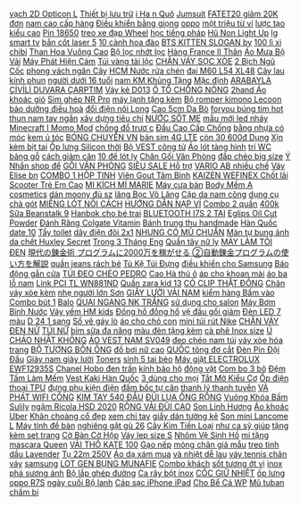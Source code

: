 [vạch 2D Opticon L](https://pds5.ndk.vn/p0/226/806/may-quet-ma-vach-2d-opticon-l-51x-so-sanh-danh-gia/) [Thiết bị lưu trữ](https://sites.google.com/site/mayquetmavach1s/thiet-bi-luu-tru-khac) [i Ha n Quô](https://pds6.ndk.vn/p0/292/777/balo-vai-han-quoc-girl-cats-so-sanh-danh-gia/) [Jumsuit](https://pds5.ndk.vn/p0/0/224/jumsuit-so-sanh-danh-gia/) [FATET20 giảm 20K đơn](https://pds5.ndk.vn/p0/225/785/ma-fatet20-giam-20k-don-99k-nhan-ho-ly-bac-nguyen-chat-so-sanh-danh-gia/) [nam cao cấp hàng](https://pds.ndk.vn/p0/40/36/dep-kep-nam-cao-cap-hang-vnxk-mau-cam-dt003-so-sanh-danh-gia/) [Điều khiển bằng giọng](https://pds.ndk.vn/p0/5/10/bong-den-thong-minh-smart-life-tuya-7w-16-trieu-mau-rgb-dieu-khien-bang-giong-noi-tieng-viet-so-sanh-danh-gia/) [oppo](https://oppo6.blogspot.com/2017/10/pes-2017-pte-patch-60-install-on-pc.html) [một triệu từ ví](https://magioithieumomo.haitrieuweb.com/p0/2/212/huong-dan-nhan-mot-trieu-tu-vi-momo-moi-nhat-ma-momo/) [lược tạo kiểu cao](https://pds3.ndk.vn/p0/131/824/sap-vuot-toc-gatsby-xam-moving-rubber-grunge-mat-80g-nhat-ban-tang-luoc-tao-kieu-cao-cap-chaoba-fcv52-so-sanh-danh-gia/) [Pin 18650](https://pds5.ndk.vn/p0/238/665/pin-18650-so-sanh-danh-gia/) [treo xe đạp Wheel](https://pds6.ndk.vn/p0/257/967/tui-treo-xe-dap-wheel-up-so-sanh-danh-gia/) [học tiếng pháp](https://hoctiengphap0.blogspot.com/2018/04/nguoi-tinh-bia-ruou-huyen-cover-namdaik.html) [Hũ Non Light Up](https://pds.ndk.vn/p0/35/651/kem-dau-hu-non-light-up-tofu-cream-so-sanh-danh-gia/) [lg smart tv](https://lgsmarttv1.blogspot.com/2017/11/ao-tao-seo-hoc-photoshop-website-hap.html) [bắn cốt laser 5](https://pds5.ndk.vn/p0/210/646/may-ban-cot-laser-5-tia-xanh-so-sanh-danh-gia/) [10 cành hoa đào](https://pds4.ndk.vn/p0/164/317/combo-10-canh-hoa-dao-gia-so-sanh-danh-gia/) [BTS KITTEN SLOGAN by](https://pds3.ndk.vn/p0/105/549/bts-kitten-slogan-by-youth1294-so-sanh-danh-gia/) [100 lì xì chibi](https://pds4.ndk.vn/p0/156/471/set-100-li-xi-chibi-hoat-hinh-tet-2020-so-sanh-danh-gia/) [Than Hoa Vuông Cao](https://pds6.ndk.vn/p0/287/380/freeship-bep-nuong-than-hoa-vuong-cao-cap-so-sanh-danh-gia/) [Bộ lọc nhớt lọc](https://sites.google.com/site/websosanh1z/bo-loc-nhot---loc-gio-xe-may) [Hàng France II Thân](https://pds6.ndk.vn/p0/261/339/combo-mo-hinh-thuyen-go-cho-hang-france-ii-than-25cm-loai-1-so-sanh-danh-gia/) [Áo Mưa Bộ Vải](https://pds4.ndk.vn/p0/196/537/ao-mua-bo-vai-du-hang-cao-cap-so-sanh-danh-gia/) [Máy Phát Hiện Cảm](https://magioithieumomo.haitrieuweb.com/p0/3/841/tro-choi-cuoi-la-thua-voi-chiec-may-phat-hien-cam-xuc-ma-momo/) [Túi vàng tài lộc](https://pds7.ndk.vn/p0/310/259/tui-vang-tai-loc-so-sanh-danh-gia/) [CHÂN VÁY SỌC XÒE](https://pds7.ndk.vn/p0/314/432/sk02n-chan-vay-soc-xoe-s-6xl-so-sanh-danh-gia/) [2 Bịch Ngũ Cốc](https://pds5.ndk.vn/p0/227/847/combo-2-bich-ngu-coc-dinh-duong-bfast-vinacafe-tang-1-chai-nuoc-tuong-so-sanh-danh-gia/) [phong vách ngăn Cây](https://pds.ndk.vn/p0/24/749/binh-phong-vach-ngan-cay-truc-so-sanh-danh-gia/) [HCM Nước rửa chén](https://pds.ndk.vn/p0/9/366/hcm-nuoc-rua-chen-lipon-36l-thai-lan-so-sanh-danh-gia/) [đại M60 L54 XL48](https://pds3.ndk.vn/p0/105/403/ta-quan-goodry-size-dai-m60-l54-xl48-xxl44-so-sanh-danh-gia/) [Cây lau kính phun](https://pds6.ndk.vn/p0/273/238/cay-lau-kinh-phun-nuoc-so-sanh-danh-gia/) [người dưới 16 tuổi](https://pds3.ndk.vn/p0/135/201/nep-bao-ve-ong-dong-sport-cho-cau-thu-bong-da-cho-nguoi-duoi-16-tuoi-1-doi-so-sanh-danh-gia/) [nam KM Khủng Tặng](https://pds.ndk.vn/p0/20/787/giay-luoi-da-nam-giay-moi-nam-km-khung-tang-tat-lua-khu-mui-nano-so-sanh-danh-gia/) [Mặc định](https://sites.google.com/site/adaptersac1s/mac-dinh) [ARABAYLA ÇİVİLİ DUVARA ÇARPTIM](http://cv.xn--kimtinonline1-jr2g7a.vn/p0/0/945/arabayla-civili-duvara-carptim-suicide-guy-ilk-izlenim-kiem-tien-affiliate-civi-vn/) [Váy kẻ D013](https://pds6.ndk.vn/p0/270/626/vay-ke-d013-so-sanh-danh-gia/) [Ô TÔ CHỐNG NÓNG](https://pds6.ndk.vn/p0/255/874/tam-lot-ghe-o-to-chong-nong-hat-truc-so-sanh-danh-gia/) [2hand Áo khoác gió](https://pds5.ndk.vn/p0/211/289/2hand-ao-khoac-gio-adidas-so-sanh-danh-gia/) [Sim ghép NR Pro](https://pds5.ndk.vn/p0/228/352/sim-ghep-nr-pro-so-sanh-danh-gia/) [máy lạnh tặng kèm](https://pds2.ndk.vn/p0/67/405/may-xit-rua-xe-osaka-zj-zukui-s5-2400w-co-chinh-ap-luc-may-rua-may-lanh-tang-kem-binh-xa-phong-so-sanh-danh-gia/) [Bộ romper kimono Lecoon](https://pds4.ndk.vn/p0/169/64/bo-romper-kimono-lecoon-so-sanh-danh-gia/) [bảo dưỡng điều hoà](https://baoduongdieuhoatainhanoi.blogspot.com/2017/07/ieu-hoa-trung-tam-lg-niem-tin-cua-moi.html) [đổi điện nôi Long](https://pds3.ndk.vn/p0/137/852/adapter-bo-chuyen-doi-dien-noi-long-hung-so-sanh-danh-gia/) [Cao 5cm Da Bò](https://pds6.ndk.vn/p0/283/256/giay-doc-tang-chieu-cao-5cm-da-bo-100-de-cao-su-duc-ma-dr7-so-sanh-danh-gia/) [foryou búng tim hot](https://pds4.ndk.vn/p0/196/395/sieu-sale-giay-sneaker-foryou-bung-tim-hot-trend-2019-so-sanh-danh-gia/) [thun nam tay ngắn](https://pds3.ndk.vn/p0/142/449/ao-thun-nam-tay-ngan-soi-re-tre-hinh-ho-tn26-so-sanh-danh-gia/) [xây dựng tiêu chí](https://khuyenmaiinet.haitrieuweb.com/p0/4/940/map-mo-xay-dung-tieu-chi-can-ho-xanh-danh-gia-inet/) [NƯỚC SỐT ME](https://pds6.ndk.vn/p0/253/787/nuoc-sot-me-so-sanh-danh-gia/) [mẫu mới led nháy](https://pds5.ndk.vn/p0/227/867/loa-mini-bluetooth-mau-moi-led-nhay-theo-nhac-a9-so-sanh-danh-gia/) [Minecraft I Momo Mod](https://magioithieumomo.haitrieuweb.com/p0/3/297/trieu-hoi-momo-trong-minecraft-i-momo-mod-i-mod-minecraft-ma-momo/) [chống đổ trươ c](https://pds6.ndk.vn/p0/263/977/gu-chong-do-truoc-bong-du-so-sanh-danh-gia/) [Đầu Cao Cấp Chống](https://pds5.ndk.vn/p0/225/587/ao-mua-2-dau-cao-cap-chong-tham-so-sanh-danh-gia/) [bằng nhựa có móc](https://pds5.ndk.vn/p0/225/213/100-the-ghi-ten-lan-bang-nhua-co-moc-treo-so-sanh-danh-gia/) [kem ủ tóc](https://pds2.ndk.vn/p0/96/464/kem-u-toc-so-sanh-danh-gia/) [BÓNG CHUYỀN VN](https://pds5.ndk.vn/p0/234/99/bong-chuyen-vn-so-sanh-danh-gia/) [bản sim 4G LTE](https://pds6.ndk.vn/p0/281/22/xiaomi-mipad-4-64gb-ram-4gb-phien-ban-sim-4g-lte-hang-nhap-khau-so-sanh-danh-gia/) [còn 30 600đ Dụng](https://magiamgialazada9.blogspot.com/2019/09/chi-con-30600-dung-cu-anh-trung-inox.html) [Xịn kèm bịt tai](https://pds3.ndk.vn/p0/125/464/kinh-boi-loai-xin-kem-bit-tai-bit-mui-so-sanh-danh-gia/) [Ốp lưng Silicon thời](https://pds.ndk.vn/p0/32/17/op-lung-silicon-thoi-trang-danh-cho-ipad-2018-ipad-2017-air2-mini-2-3-4-ipad4-so-sanh-danh-gia/) [Bộ VEST công tử](https://pds6.ndk.vn/p0/299/480/bo-vest-cong-tu-cho-be-so-sanh-danh-gia/) [Áo lót tàng hình](https://pds7.ndk.vn/p0/312/709/ao-lot-tang-hinh-usa-co-nang-nguc-dong-push-up-wings-victoria-so-sanh-danh-gia/) [trí WC bảng gỗ](https://pds2.ndk.vn/p0/79/403/bang-go-trang-tri-wc-bang-go-treo-toilet-bang-go-thiet-ke-thuong-hieu-so-sanh-danh-gia/) [cách giảm cân](https://cachgiamcan1.blogspot.com/2018/03/tu-vi-tuoi-quy-suu-1973-anh-ba-tu-vi.html) [10 đế lót ly](https://pds7.ndk.vn/p0/311/459/bo-10-de-lot-ly-ni-so-sanh-danh-gia/) [Chăn Gối Văn Phòng](https://pds3.ndk.vn/p0/133/389/bo-chan-goi-van-phong-2in1-so-sanh-danh-gia/) [đắp chéo big size](https://pds6.ndk.vn/p0/295/808/quan-short-vay-dap-cheo-big-size-kim-cai-70-80kg-so-sanh-danh-gia/) [Ý Nhắn shop để](https://pds5.ndk.vn/p0/238/378/vai-ao-dai-tam-y-nhan-shop-de-chon-mau-so-sanh-danh-gia/) [GỐI VĂN PHÒNG](https://pds4.ndk.vn/p0/198/975/goi-van-phong-so-sanh-danh-gia/) [SIÊU SALE Hỗ trợ](https://pds4.ndk.vn/p0/155/509/sieu-sale-ho-tro-10k-phi-van-chuyen-cho-dh-tu-89k-quan-jean-nam-ong-suong-vai-dep-dd61-shop-dich-dich-so-sanh-danh-gia/) [VARIO AB nhiều chế](https://pds4.ndk.vn/p0/179/590/mach-stop-f1-vario-ab-nhieu-che-do-so-sanh-danh-gia/) [Váy Elise bn](https://pds2.ndk.vn/p0/71/100/vay-elise-bn-so-sanh-danh-gia/) [COMBO 1 HỘP TINH](https://pds7.ndk.vn/p0/306/639/combo-1-hop-tinh-dau-tram-dagiafa-cao-cap-50ml-05ml-so-sanh-danh-gia/) [Viên Gout Tâm Bình](https://pds2.ndk.vn/p0/69/263/vien-gout-tam-binh-6-hop-x-60-vien-so-sanh-danh-gia/) [KAIZEN WEFINEX Chốt lãi](https://remitano.haitrieuweb.com/p0/5/769/kaizen-wefinex-chot-lai-3-ngay-25052020-hanh-trinh-30-ngay-tien-ao/) [Scooter Trẻ Em Cao](https://pds.ndk.vn/p0/44/125/xe-scooter-tre-em-cao-cap-036zm-so-sanh-danh-gia/) [MI KÍCH MÍ MARIE](https://sites.google.com/site/khuyentai1x/trang-diem-doi-mat-khac/chi-co-22000d-khi-mua-keo-dan-mi-kich-mi-marie-beauty-fashion-eye-cream) [Máy cưa bàn](https://pds5.ndk.vn/p0/244/494/may-cua-ban-so-sanh-danh-gia/) [Body Mềm A cosmetics](https://pds.ndk.vn/p0/21/890/kem-body-mem-a-cosmetics-chinh-hang-phuong-anh-so-sanh-danh-gia/) [dán moony đủ sz](https://pds2.ndk.vn/p0/84/115/ta-dan-moony-du-sz-nb90s84m64l54l44-so-sanh-danh-gia/) [lăng Bọc Vô Lăng](https://pds3.ndk.vn/p0/138/830/boc-vo-lang-boc-vo-lang-cao-cap-phan-phoi-viet-nam-so-sanh-danh-gia/) [Cặp da nam công](https://pds5.ndk.vn/p0/237/310/cap-da-nam-cong-so-so-sanh-danh-gia/) [dụng cụ chà gót](https://sites.google.com/site/xasaxacom/may---dung-cu-cha-got-chan) [MIẾNG LÓT NỒI CÁCH](https://pds7.ndk.vn/p0/315/322/mieng-lot-noi-cach-nhiet-so-sanh-danh-gia/) [HƯỚNG DẪN NẠP VÍ](https://magioithieumomo.haitrieuweb.com/p0/2/376/grabbike-huong-dan-nap-vi-tren-bang-momo-ma-momo/) [Combo 2 quần](https://pds.ndk.vn/p0/0/154/combo-2-quan-so-sanh-danh-gia/) [400k Sữa Beanstalk 9](https://pds5.ndk.vn/p0/221/876/ma-mkbctet1-giam-8-don-400k-sua-beanstalk-9-lon-800g-mau-moi-2019-air-so-sanh-danh-gia/) [Hanbok cho bé trai](https://pds4.ndk.vn/p0/175/686/hanbok-cho-be-trai-so-sanh-danh-gia/) [BLUETOOTH I7S 2 TAI](https://pds3.ndk.vn/p0/107/697/xa-hangtai-bluetooth-i7s-2-tai-am-thanh-chat-luong-so-sanh-danh-gia/) [Eglips Oil Cut Powder](https://pds.ndk.vn/p0/0/949/phan-phu-dang-nen-eglips-oil-cut-powder-pact-9g-so-sanh-danh-gia/) [Đánh Răng Colgate Vitamin](https://pds4.ndk.vn/p0/183/830/tang-ban-chai-kem-danh-rang-colgate-vitamin-c-170g-so-sanh-danh-gia/) [Bánh trung thu handmade](https://pds6.ndk.vn/p0/268/848/banh-trung-thu-handmade-so-sanh-danh-gia/) [Hàn Quốc date 10](https://pds5.ndk.vn/p0/206/565/tao-do-kho-han-quoc-date-102021-so-sanh-danh-gia/) [Tẩy toilet](https://pds3.ndk.vn/p0/134/127/tay-toilet-so-sanh-danh-gia/) [dây điện đôi 2x1](https://pds3.ndk.vn/p0/109/458/10m-day-dien-doi-2x15-daphaco-so-sanh-danh-gia/) [NHUNG CÓ MŨ CHUẨN](https://pds6.ndk.vn/p0/291/904/ao-choang-nhung-co-mu-chuan-soai-ca-so-sanh-danh-gia/) [Màn tự bung ảnh](https://pds4.ndk.vn/p0/157/261/man-tu-bung-anh-that-so-sanh-danh-gia/) [da chết Huxley Secret](https://pds.ndk.vn/p0/0/700/30g120g-tay-da-chet-huxley-secret-of-sahara-scrub-mask-sweet-therapy-so-sanh-danh-gia/) [Trong 3 Tháng Eng](https://hoctiengnga0.blogspot.com/2020/03/giam-gia-tu-hoc-tieng-anh-giao-tiep-chi.html) [Quần tây nữ ly](https://pds5.ndk.vn/p0/239/707/quan-tay-nu-ly-giua-loai-dep-3-mau-den-nau-trang-so-sanh-danh-gia/) [MÁY LÀM TỎI ĐEN](https://pds3.ndk.vn/p0/116/551/may-lam-toi-den-sunca-so-sanh-danh-gia/) [現代の錬金術 プログラムに2000万を稼がせる ②自動錬金プログラムの使い方を解説](http://xn--kimtinonline1-jr2g7a.vn/p0/0/497/2000-kiem-tien-online-accesstrade/) [quần jeans rách bé](https://pds4.ndk.vn/p0/186/968/quan-jeans-rach-be-trai-so-sanh-danh-gia/) [Tủ Kệ Túi Đựng](https://sites.google.com/site/top1xa1a/tu---ke---tui-dung-giay) [điều khiển cho Samsung](https://pds.ndk.vn/p0/2/843/remote-dieu-khien-cho-samsung-led-tv-so-sanh-danh-gia/) [Báo động gắn cửa](https://pds7.ndk.vn/p0/308/240/bao-dong-gan-cua-chong-trom-mo-cua-so-sanh-danh-gia/) [TÚI ĐEO CHÉO PEDRO](https://pds.ndk.vn/p0/58/759/tui-deo-cheo-pedro-so-sanh-danh-gia/) [Cao Hà thủ ô](https://pds.ndk.vn/p0/37/517/cao-ha-thu-o-so-sanh-danh-gia/) [áp cho khoan mài](https://pds4.ndk.vn/p0/184/7/o-cam-dien-giam-ap-cho-khoan-mai-cat-220v-ra-110v-phu-tung-quat-mach-can-dien-co-day-tien-dung-so-sanh-danh-gia/) [áo ba lỗ nam](https://pds.ndk.vn/p0/28/715/ao-ba-lo-nam-lelatex-so-sanh-danh-gia/) [Link PCI TL WN881ND](https://pds6.ndk.vn/p0/289/100/card-mang-tp-link-pci-tl-wn881nd-300m-so-sanh-danh-gia/) [Quần zara kid 13](https://pds4.ndk.vn/p0/184/216/quan-zara-kid-1314-so-sanh-danh-gia/) [CÓ CLIP THẬT ĐỒNG](https://pds6.ndk.vn/p0/269/965/mien-ship-20k-duoc-xem-hang-co-clip-that-dong-ho-elsa-dong-ho-tre-em-dong-ho-be-trai-be-gai-so-sanh-danh-gia/) [Chân váy xòe kèm](https://pds6.ndk.vn/p0/293/742/chan-vay-xoe-kem-belt-cach-dieu-form-dang-chuan-so-sanh-danh-gia/) [nhẹ người lớn Sơn](https://pds3.ndk.vn/p0/140/77/bo-ao-mua-sieu-nhe-nguoi-lon-son-thuy-so-sanh-danh-gia/) [GIẦY LƯỜI VẢI NAM](https://pds6.ndk.vn/p0/296/247/slip-on-so2563-giay-luoi-vai-nam-giay-luoi-vai-cao-cap-so-sanh-danh-gia/) [kiểm hàng Bấm vào](https://pds2.ndk.vn/p0/69/698/ao-kieu-nu-duoc-kiem-hang-bam-vao-chu-tai-day-trong-phan-mo-ta-de-xem-them-nhieu-mau-chat-luong-nhung-sie-so-sanh-danh-gia/) [Combo bút 1](https://pds3.ndk.vn/p0/122/333/combo-but-1-so-sanh-danh-gia/) [Balo](https://pds2.ndk.vn/p0/74/778/balo-so-sanh-danh-gia/) [QUAI NGANG NK TRẮNG](https://pds.ndk.vn/p0/11/397/dep-quai-ngang-nk-trang-bac-tang-boxgia-re-chat-luong-so-sanh-danh-gia/) [sử dụng cho salon](https://pds4.ndk.vn/p0/186/79/may-say-toc-chuyen-su-dung-cho-salon-toc-cong-suat-lon-so-sanh-danh-gia/) [Máy Bơm Bình Nước](https://pds.ndk.vn/p0/22/200/may-bom-binh-nuoc-uong-tu-dong-so-sanh-danh-gia/) [Váy yếm HM kids](https://pds.ndk.vn/p0/0/924/vay-yem-hm-kids-so-sanh-danh-gia/) [Đồng hồ đồng hồ](https://pds6.ndk.vn/p0/267/374/dong-ho-dong-ho-co-nam-so-sanh-danh-gia/) [vệ đầu gối giảm](https://pds3.ndk.vn/p0/110/324/bo-goi-silicon-bao-ve-dau-goi-giam-chan-thuong-the-thao-so-sanh-danh-gia/) [Đèn LED 7 màu](https://pds2.ndk.vn/p0/96/468/den-led-7-mau-hinh-tru-cam-ung-nhac-so-sanh-danh-gia/) [D 24 1 sang](https://pds.ndk.vn/p0/45/88/cap-chuyen-doi-dvi-d-241-sang-man-hinh-lcd-may-chieu-co-vgadvi-to-vga-241-so-sanh-danh-gia/) [Sổ vẽ gáy lò](https://pds.ndk.vn/p0/25/698/so-ve-gay-lo-xo-so-sanh-danh-gia/) [áo cho chó con](https://pds6.ndk.vn/p0/253/161/bo-quan-ao-cho-cho-con-vai-mong-khong-bi-nong-so-sanh-danh-gia/) [mini túi rút Nike](https://0bongda.blogspot.com/2020/06/voi-226100-bong-champions-league-2020.html) [CHÂN VÁY ĐEN NỮ](https://pds.ndk.vn/p0/17/937/chan-vay-den-nu-size-s-m-l-xl-210k-hang-od-7-10n-nha-so-sanh-danh-gia/) [TÚI NỮ](https://pds.ndk.vn/p0/1/740/tui-nu-so-sanh-danh-gia/) [bỉm sữa đa năng](https://pds5.ndk.vn/p0/238/948/balo-bim-sua-da-nang-cho-me-va-be-so-sanh-danh-gia/) [màu đèn tặng kèm](https://pds2.ndk.vn/p0/73/869/den-ngu-mat-trang-3d-co-loai-loa-bluetooth-size-15cm-cam-bien-nhieu-mau-den-tang-kem-de-go-dieu-khien-dc3295-so-sanh-danh-gia/) [cà phê Inox size](https://pds.ndk.vn/p0/55/796/phin-ca-phe-inox-size-9cm-so-sanh-danh-gia/) [Ủ CHÁO NHẬT KHÔNG](https://pds6.ndk.vn/p0/276/527/binh-u-chao-nhat-khong-can-nau-so-sanh-danh-gia/) [ÁO VEST NAM SV049](https://pds6.ndk.vn/p0/273/146/ao-vest-nam-sv049-so-sanh-danh-gia/) [đeo chéo nam túi](https://pds.ndk.vn/p0/64/999/tui-deo-cheo-nam-tui-jeep-nam-tui-nam-da-so-sanh-danh-gia/) [váy xòe hóa trang](https://pds7.ndk.vn/p0/307/38/chan-vay-xoe-hoa-trang-halloween-cho-nu-so-sanh-danh-gia/) [BỘ TƯỢNG BỐN ÔNG](https://pds.ndk.vn/p0/1/161/bo-tuong-bon-ong-so-sanh-danh-gia/) [đồ bơi nữ cao](https://pds2.ndk.vn/p0/77/222/bikini-do-tam-do-boi-nu-cao-cap-so-sanh-danh-gia/) [QUỐC tông đơ cắt](https://pds4.ndk.vn/p0/196/437/free-ship-toan-quoc-tong-do-cat-toc-gia-dinh-0817-tang-kem-keo-cat-tia-lay-ray-tai-co-den-tien-dung-so-sanh-danh-gia/) [Đèn Pin Đội Đầu](https://pds3.ndk.vn/p0/123/706/den-pin-doi-dau-chinh-hang-beir-chong-nuoc-chong-va-dap-so-sanh-danh-gia/) [Giày nam giày lười](https://pds.ndk.vn/p0/8/59/giay-nam-giay-luoi-so-sanh-danh-gia/) [Toners](https://sites.google.com/site/fdfecdscfdfef21/toners) [sinh 5 tai bèo](https://pds5.ndk.vn/p0/231/151/beo-cai-thuy-sinh-5-tai-beo-cai-thuy-sinh-so-sanh-danh-gia/) [Máy giặt ELECTROLUX EWF12935S](https://pds4.ndk.vn/p0/174/653/may-giat-electrolux-ewf12935s-95kg-so-sanh-danh-gia/) [Chanel Hobo đen trần](https://pds2.ndk.vn/p0/93/833/chanel-hobo-den-tran-tram-so-sanh-danh-gia/) [kính bảo hộ](https://pds7.ndk.vn/p0/314/907/kinh-bao-ho-so-sanh-danh-gia/) [động vật](https://dongvat2.blogspot.com/2017/11/cartoon-clip-phan-2-khi-ong-vat-beo-phi.html) [Com bo 3 bộ](https://pds6.ndk.vn/p0/286/317/com-bo-3-bo-tre-con-so-sanh-danh-gia/) [Đệm Tấm Làm Mềm](https://pds5.ndk.vn/p0/222/718/ma-hllocxuan-giam-20-don-bat-ki-tam-lot-dem-tam-lam-mem-dem-topper-deluxe-edena-so-sanh-danh-gia/) [Vest Kaki Hàn Quốc](https://pds3.ndk.vn/p0/103/106/ao-khoac-vest-kaki-han-quoc-vp032-so-sanh-danh-gia/) [3 dùng cho mọi](https://pds6.ndk.vn/p0/299/909/bo-3-loi-loc-kangarooso-123-dung-cho-moi-loai-may-loc-nuoc-so-sanh-danh-gia/) [Tắt Mở Kiểu Cơ](https://pds.ndk.vn/p0/22/613/o-cam-hen-gio-tat-mo-kieu-co-tg16a-so-sanh-danh-gia/) [Ốp điện thoại TPU](https://pds.ndk.vn/p0/7/438/op-dien-thoai-tpu-silicone-van-noi-in-hinh-dang-yeu-cho-iphone-6-6s-7-8-6plus-8plus-xr-x-xs-xsmax-so-sanh-danh-gia/) [đựng phụ kiện điện](https://pds3.ndk.vn/p0/132/788/tui-dung-phu-kien-dien-thoai-so-sanh-danh-gia/) [đấm bốc tự cân](https://pds6.ndk.vn/p0/258/189/bao-tru-dam-boc-tu-can-bang-so-sanh-danh-gia/) [thanh lý thanh tuyền](https://pds3.ndk.vn/p0/136/232/thanh-ly-thanh-tuyen-so-sanh-danh-gia/) [VÀ PHÁT WIFI CÔNG](https://pds4.ndk.vn/p0/188/425/bo-modem-thu-va-phat-wifi-cong-suat-lon-ngoai-troi-tu-200-300m-ver-2-so-sanh-danh-gia/) [KIM TAY 540 ĐẦU](https://pds6.ndk.vn/p0/0/106/cay-lan-kim-tay-540-dau-kim-usa-so-sanh-danh-gia/) [ĐŨI LỤA ỐNG RỘNG](https://pds7.ndk.vn/p0/315/894/quan-dui-lua-ong-rong-kieu-ong-lo-so-sanh-danh-gia/) [Vuông Khóa Bấm Sulily](https://pds4.ndk.vn/p0/162/993/giay-sandal-got-vuong-khoa-bam-sulily-sgv1-iv18nau-so-sanh-danh-gia/) [ngậm Ricola HSD 2020](https://pds3.ndk.vn/p0/125/348/keo-ngam-ricola-hsd-20202022-so-sanh-danh-gia/) [RỘNG VẢI ĐŨI CAO](https://pds7.ndk.vn/p0/315/544/quan-ong-rong-vai-dui-cao-cap-so-sanh-danh-gia/) [Son Linh Hương](https://pds5.ndk.vn/p0/212/796/son-linh-huong-so-sanh-danh-gia/) [Áo khoác Uber](https://pds6.ndk.vn/p0/253/750/ao-khoac-uber-so-sanh-danh-gia/) [Khăn choàng cổ đẹp](https://pds2.ndk.vn/p0/71/571/khan-choang-co-dep-so-sanh-danh-gia/) [xem chỉ tay](https://xemchitay1.blogspot.com/2017/11/gioi-thieu-khoa-hoc-online-tren-youtube.html) [giấy dán tường kẻ](https://pds.ndk.vn/p0/57/340/giay-dan-tuong-ke-doc-xanh-trang-so-sanh-danh-gia/) [Son mini Lancome L](https://pds.ndk.vn/p0/24/435/son-mini-lancome-labsolu-368-so-sanh-danh-gia/) [Máy tính để bàn](https://pds6.ndk.vn/p0/296/555/may-tinh-de-ban-casio-df120bm-so-sanh-danh-gia/) [nghiêng gật gù 26](https://pds2.ndk.vn/p0/98/114/gia-tivi-chinh-nghieng-gat-gu-26-55-inch-p1102-max-30kg-so-sanh-danh-gia/) [Cây Kim Tiền Loại](https://pds3.ndk.vn/p0/148/688/cay-kim-tien-loai-lon-so-sanh-danh-gia/) [như ca sỹ giúp](https://magioithieumomo.haitrieuweb.com/p0/1/143/chi-gai-hat-hay-nhu-ca-sy-giup-fptshop-gioi-thieu-mic-hat-cuc-hot-ma-momo/) [tặng kèm set trang](https://pds4.ndk.vn/p0/151/279/phan-nuoc-sunisa-tang-kem-set-trang-diem-mat-so-sanh-danh-gia/) [Cờ Bàn Cờ Hộp](https://pds6.ndk.vn/p0/255/969/ban-co-tuong-go-huong-tron-bo-quan-co-ban-co-hop-co-so-sanh-danh-gia/) [Váy lep size S](https://pds2.ndk.vn/p0/94/131/vay-lep-size-s-so-sanh-danh-gia/) [Nhôm Vệ Sinh Hồ](https://pds3.ndk.vn/p0/105/355/sao-nhom-ve-sinh-ho-boi-so-sanh-danh-gia/) [mi tặng mascara Queen](https://pds5.ndk.vn/p0/232/509/tinh-chat-moc-mi-tang-mascara-queen-tang-phan-mat-so-sanh-danh-gia/) [VẢI THÔ KATE 100](https://pds3.ndk.vn/p0/146/296/vai-tho-kate-100-cotton-so-sanh-danh-gia/) [Gạo nếp](https://sites.google.com/site/xuhuong1q1/gao---nep) [móng chân giả mẫu](https://pds6.ndk.vn/p0/266/668/bo-24-mong-chan-gia-mau-c42-cao-cap-kem-keo-dan-so-sanh-danh-gia/) [treo tinh dầu Lavender](https://pds.ndk.vn/p0/37/863/lo-treo-tinh-dau-lavender-vuong-pk-so-sanh-danh-gia/) [Tụ 22m 250V](https://pds6.ndk.vn/p0/259/315/tu-22m-250v-so-sanh-danh-gia/) [Áo dạ xám mua](https://sites.google.com/site/xuhuong1q1/ao-khoac-da/521700d---ao-da-xam-mua-ngay) [và nhiệt dễ lau](https://pds.ndk.vn/p0/57/124/10m-giay-dan-tuong-nha-bep-phong-an-chiu-nuoc-va-nhiet-de-lau-chui-co-san-keo-kho-60cm-so-sanh-danh-gia/) [váy tennis chân váy](https://pds4.ndk.vn/p0/189/430/mau-moi-hottrend-chan-vay-tennis-chan-vay-xep-ly-chan-vay-xinh-yeu-chan-vay-ngan-miuxinhxinhshop-so-sanh-danh-gia/) [samsung](https://samsung65.blogspot.com/2018/01/tra-iem-tuyen-sinh-10-2017-huong-dan.html) [LOT GEN BỤNG MUNAFIE](https://pds7.ndk.vn/p0/313/906/quan-lot-gen-bung-munafie-hang-dep-so-sanh-danh-gia/) [Combo khách](https://pds2.ndk.vn/p0/97/109/combo-khach-so-sanh-danh-gia/) [sốt tương ớt vị](https://pds5.ndk.vn/p0/215/835/sot-tuong-ot-vi-beo-so-1-sajang-han-quoc-1kg-so-sanh-danh-gia/) [inox phá sương ánh](https://pds.ndk.vn/p0/54/303/bo-den-gam-inox-pha-suong-anh-sang-vang-9cm-so-sanh-danh-gia/) [Bộ lắp ghép đường](https://pds6.ndk.vn/p0/253/27/bo-lap-ghep-duong-dua-o-to-hotwheels-gom-1-xe-va-2-vong-xoan-do-choi-tre-em-so-sanh-danh-gia/) [Ca rây bột inox](https://pds2.ndk.vn/p0/78/434/ca-ray-bot-inox-so-sanh-danh-gia/) [CỐC GIỮ NHIỆT](https://pds.ndk.vn/p0/52/453/coc-giu-nhiet-so-sanh-danh-gia/) [ốp lưng oppo R7S](https://pds3.ndk.vn/p0/123/661/op-lung-oppo-r7s-so-sanh-danh-gia/) [ngày cuối Bộ lanh](https://pds3.ndk.vn/p0/106/469/sale-ngay-cuoibo-lanh-lua-3d-be-trai-hang-loai-1-so-sanh-danh-gia/) [Cáp sạc iPhone iPad](https://sites.google.com/site/banhchung2203/cap-sac-iphoneipad) [Cho Bể Cá WP](https://pds.ndk.vn/p0/28/890/bo-loc-treo-danh-cho-be-ca-wp-606h-so-sanh-danh-gia/) [Mũ tuban chấm bi](https://pds5.ndk.vn/p0/0/697/mu-tuban-cham-bi-no-xinh-so-sanh-danh-gia/) 